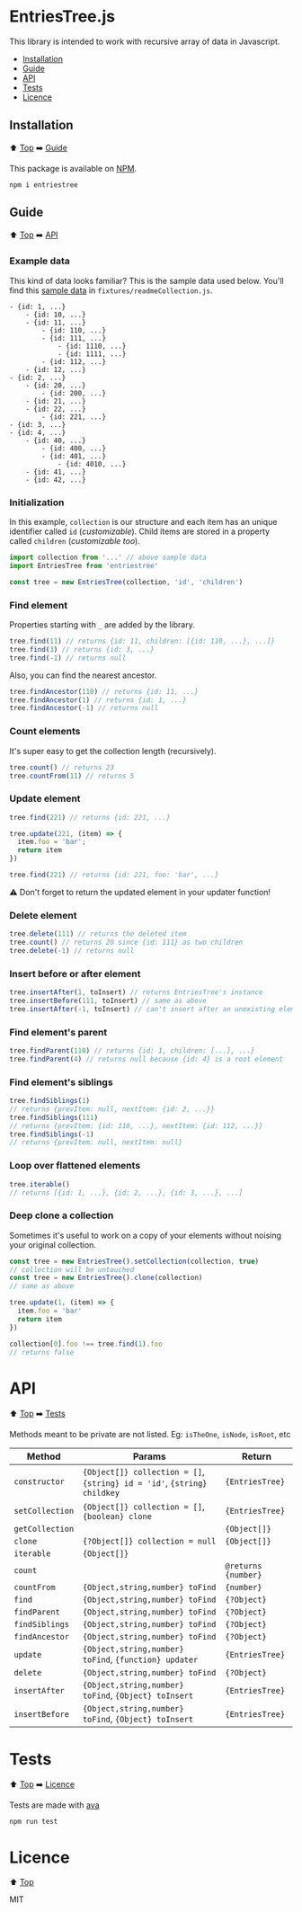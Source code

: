 # EntriesTree.js

This library is intended to work with recursive array of data in Javascript.

- [Installation](#installation)
- [Guide](#guide)
- [API](#api)
- [Tests](#tests)
- [Licence](#licence)

## Installation

⬆️ [Top](#entriestreejs) ➡️ [Guide](#guide) 

This package is available on [NPM](https://www.npmjs.com/package/entriestree).

`npm i entriestree`

## Guide

⬆️ [Top](#entriestreejs) ➡️ [API](#api)

### Example data

This kind of data looks familiar? This is the sample data used below. You'll find this [sample data](https://github.com/MarceauKa/entriestree.js/blob/master/fixtures/readmeCollection.js) in `fixtures/readmeCollection.js`.

```
- {id: 1, ...}
	- {id: 10, ...}
	- {id: 11, ...}
		- {id: 110, ...}
		- {id: 111, ...}
			- {id: 1110, ...}
			- {id: 1111, ...}
		- {id: 112, ...}
	- {id: 12, ...}
- {id: 2, ...}
	- {id: 20, ...}
		- {id: 200, ...}
	- {id: 21, ...}
	- {id: 22, ...}
		- {id: 221, ...}
- {id: 3, ...}
- {id: 4, ...}
	- {id: 40, ...}
		- {id: 400, ...}
		- {id: 401, ...}
			- {id: 4010, ...}
	- {id: 41, ...}
	- {id: 42, ...}
```

### Initialization

In this example, `collection` is our structure and each item has an unique identifier called `id` (_customizable_). Child items are stored in a property called `children` (_customizable too_).

```js
import collection from '...' // above sample data
import EntriesTree from 'entriestree'

const tree = new EntriesTree(collection, 'id', 'children')
```

### Find element

Properties starting with `_` are added by the library.

```js
tree.find(11) // returns {id: 11, children: [{id: 110, ...}, ...]}
tree.find(3) // returns {id: 3, ...}
tree.find(-1) // returns null
```

Also, you can find the nearest ancestor.

```js
tree.findAncestor(110) // returns {id: 11, ...}
tree.findAncestor(1) // returns {id: 1, ...}
tree.findAncestor(-1) // returns null
```

### Count elements

It's super easy to get the collection length (recursively).

```js
tree.count() // returns 23
tree.countFrom(11) // returns 5
````

### Update element

```js
tree.find(221) // returns {id: 221, ...}

tree.update(221, (item) => {
  item.foo = 'bar';
  return item
})

tree.find(221) // returns {id: 221, foo: 'bar', ...}
```

⚠️ Don't forget to return the updated element in your updater function!

### Delete element

```js
tree.delete(111) // returns the deleted item
tree.count() // returns 20 since {id: 111} as two children
tree.delete(-1) // returns null
```

### Insert before or after element

```js
tree.insertAfter(1, toInsert) // returns EntriesTree's instance
tree.insertBefore(111, toInsert) // same as above
tree.insertAfter(-1, toInsert) // can't insert after an unexisting element
```

### Find element's parent

```js
tree.findParent(110) // returns {id: 1, children: [...], ...}
tree.findParent(4) // returns null because {id: 4} is a root element
```

### Find element's siblings

```js
tree.findSiblings(1)
// returns {prevItem: null, nextItem: {id: 2, ...}}
tree.findSiblings(111)
// returns {prevItem: {id: 110, ...}, nextItem: {id: 112, ...}}
tree.findSiblings(-1)
// returns {prevItem: null, nextItem: null}
```

### Loop over flattened elements

```js
tree.iterable()
// returns [{id: 1, ...}, {id: 2, ...}, {id: 3, ...}, ...]
```

### Deep clone a collection

Sometimes it's useful to work on a copy of your elements without noising your original collection.

```js
const tree = new EntriesTree().setCollection(collection, true)
// collection will be untouched
const tree = new EntriesTree().clone(collection)
// same as above

tree.update(1, (item) => {
  item.foo = 'bar'
  return item
})

collection[0].foo !== tree.find(1).foo
// returns false
```

# API

⬆️ [Top](#entriestreejs) ➡️ [Tests](#tests)

Methods meant to be private are not listed. Eg: `isTheOne`, `isNode`, `isRoot`, etc

| Method | Params | Return |
|--------|--------|--------|
| `constructor` | `{Object[]} collection = []`, `{string} id = 'id'`, `{string} childkey` | `{EntriesTree}` |
| `setCollection` | `{Object[]} collection = []`, `{boolean} clone` | `{EntriesTree}` |
| `getCollection` |  | `{Object[]}` |
| `clone` | `{?Object[]} collection = null` | `{Object[]}` |
| `iterable` | `{Object[]}` |  |
| `count` | | `@returns {number}` |
| `countFrom` | `{Object,string,number} toFind` | `{number}` |
| `find` | `{Object,string,number} toFind` | `{?Object}` |
| `findParent` | `{Object,string,number} toFind` | `{?Object}` |
| `findSiblings` | `{Object,string,number} toFind` | `{?Object}` |
| `findAncestor` | `{Object,string,number} toFind` | `{?Object}` |
| `update` | `{Object,string,number} toFind`, `{function} updater` | `{EntriesTree}` |
| `delete` | `{Object,string,number} toFind` | `{?Object}` |
| `insertAfter` | `{Object,string,number} toFind`, `{Object} toInsert` | `{EntriesTree}` |
| `insertBefore` | `{Object,string,number} toFind`, `{Object} toInsert` | `{EntriesTree}` |

# Tests

⬆️ [Top](#entriestreejs) ➡️ [Licence](#licence)

Tests are made with [ava](https://github.com/avajs/ava)

`npm run test`

# Licence

⬆️ [Top](#entriestreejs)

MIT
